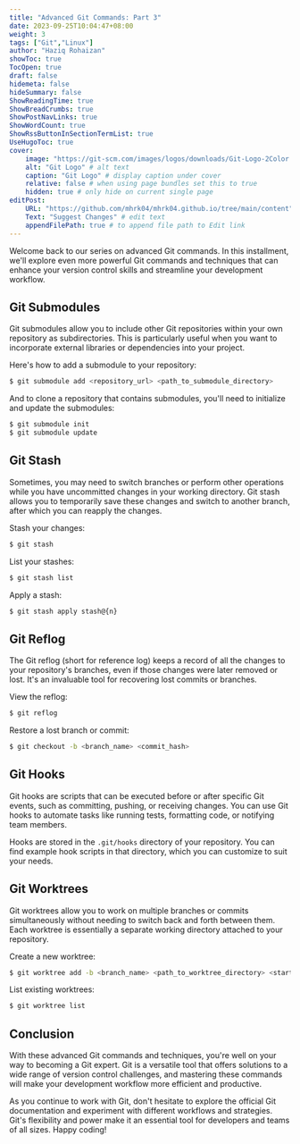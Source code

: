 ```yaml
---
title: "Advanced Git Commands: Part 3"
date: 2023-09-25T10:04:47+08:00
weight: 3
tags: ["Git","Linux"]
author: "Haziq Rohaizan"
showToc: true
TocOpen: true
draft: false
hidemeta: false
hideSummary: false
ShowReadingTime: true
ShowBreadCrumbs: true
ShowPostNavLinks: true
ShowWordCount: true
ShowRssButtonInSectionTermList: true
UseHugoToc: true
cover:
    image: "https://git-scm.com/images/logos/downloads/Git-Logo-2Color.png" # image path/url
    alt: "Git Logo" # alt text
    caption: "Git Logo" # display caption under cover
    relative: false # when using page bundles set this to true
    hidden: true # only hide on current single page
editPost:
    URL: "https://github.com/mhrk04/mhrk04.github.io/tree/main/content"
    Text: "Suggest Changes" # edit text
    appendFilePath: true # to append file path to Edit link
---
```


Welcome back to our series on advanced Git commands. In this installment, we'll explore even more powerful Git commands and techniques that can enhance your version control skills and streamline your development workflow.

## Git Submodules

Git submodules allow you to include other Git repositories within your own repository as subdirectories. This is particularly useful when you want to incorporate external libraries or dependencies into your project.

Here's how to add a submodule to your repository:

```bash
$ git submodule add <repository_url> <path_to_submodule_directory>
```

And to clone a repository that contains submodules, you'll need to initialize and update the submodules:

```bash
$ git submodule init
$ git submodule update
```

## Git Stash

Sometimes, you may need to switch branches or perform other operations while you have uncommitted changes in your working directory. Git stash allows you to temporarily save these changes and switch to another branch, after which you can reapply the changes.

Stash your changes:

```bash
$ git stash
```

List your stashes:

```bash
$ git stash list
```

Apply a stash:

```bash
$ git stash apply stash@{n}
```

## Git Reflog

The Git reflog (short for reference log) keeps a record of all the changes to your repository's branches, even if those changes were later removed or lost. It's an invaluable tool for recovering lost commits or branches.

View the reflog:

```bash
$ git reflog
```

Restore a lost branch or commit:

```bash
$ git checkout -b <branch_name> <commit_hash>
```

## Git Hooks

Git hooks are scripts that can be executed before or after specific Git events, such as committing, pushing, or receiving changes. You can use Git hooks to automate tasks like running tests, formatting code, or notifying team members.

Hooks are stored in the `.git/hooks` directory of your repository. You can find example hook scripts in that directory, which you can customize to suit your needs.

## Git Worktrees

Git worktrees allow you to work on multiple branches or commits simultaneously without needing to switch back and forth between them. Each worktree is essentially a separate working directory attached to your repository.

Create a new worktree:

```bash
$ git worktree add -b <branch_name> <path_to_worktree_directory> <starting_commit>
```

List existing worktrees:

```bash
$ git worktree list
```

## Conclusion

With these advanced Git commands and techniques, you're well on your way to becoming a Git expert. Git is a versatile tool that offers solutions to a wide range of version control challenges, and mastering these commands will make your development workflow more efficient and productive.

As you continue to work with Git, don't hesitate to explore the official Git documentation and experiment with different workflows and strategies. Git's flexibility and power make it an essential tool for developers and teams of all sizes. Happy coding!